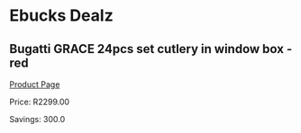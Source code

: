 
# Ebucks Dealz
## Bugatti GRACE 24pcs set cutlery in window box - red
[Product Page](https://www.ebucks.com/web/shop/productSelected.do?prodId=1049186311&catId=714962196)

Price: R2299.00

Savings: 300.0


	
